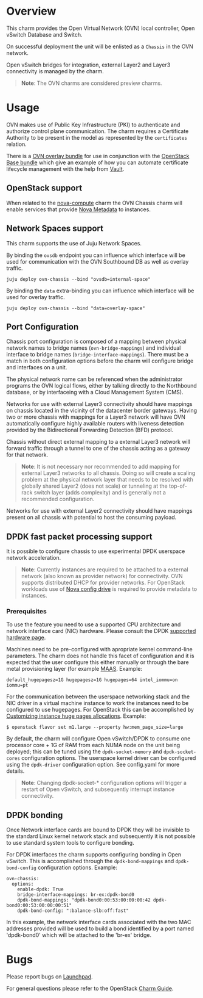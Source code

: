 # Overview

This charm provides the Open Virtual Network (OVN) local controller, Open
vSwitch Database and Switch.

On successful deployment the unit will be enlisted as a `Chassis` in the OVN
network.

Open vSwitch bridges for integration, external Layer2 and Layer3 connectivity
is managed by the charm.

> **Note**: The OVN charms are considered preview charms.

# Usage

OVN makes use of Public Key Infrastructure (PKI) to authenticate and authorize
control plane communication.  The charm requires a Certificate Authority to be
present in the model as represented by the `certificates` relation.

There is a [OVN overlay bundle](https://github.com/openstack-charmers/openstack-bundles/blob/master/development/overlays/openstack-base-ovn.yaml)
for use in conjunction with the [OpenStack Base bundle](https://github.com/openstack-charmers/openstack-bundles/blob/master/development/openstack-base-bionic-train/bundle.yaml)
which give an example of how you can automate certificate lifecycle management
with the help from [Vault](https://jaas.ai/vault/).

## OpenStack support

When related to the [nova-compute](https://jaas.ai/nova-compute) charm the OVN
Chassis charm will enable services that provide
[Nova Metadata](https://docs.openstack.org/nova/latest/user/metadata.html) to
instances.

## Network Spaces support

This charm supports the use of Juju Network Spaces.

By binding the `ovsdb` endpoint you can influence which interface will be used
for communication with the OVN Southbound DB as well as overlay traffic.

    juju deploy ovn-chassis --bind "ovsdb=internal-space"

By binding the `data` extra-binding you can influence which interface will be
used for overlay traffic.

    juju deploy ovn-chassis --bind "data=overlay-space"

## Port Configuration

Chassis port configuration is composed of a mapping between physical network
names to bridge names (`ovn-bridge-mappings`) and individual interface to
bridge names (`bridge-interface-mappings`).  There must be a match in both
configuration options before the charm will configure bridge and interfaces on
a unit.

The physical network name can be referenced when the administrator programs the
OVN logical flows, either by talking directly to the Northbound database, or by
interfaceing with a Cloud Management System (CMS).

Networks for use with external Layer3 connectivity should have mappings on
chassis located in the vicinity of the datacenter border gateways.  Having two
or more chassis with mappings for a Layer3 network will have OVN automatically
configure highly available routers with liveness detection provided by the
Bidirectional Forwarding Detection (BFD) protocol.

Chassis without direct external mapping to a external Layer3 network will
forward traffic through a tunnel to one of the chassis acting as a gateway for
that network.

> **Note**: It is not necessary nor recommended to add mapping for external
  Layer3 networks to all chassis.  Doing so will create a scaling problem at
  the physical network layer that needs to be resolved with globally shared
  Layer2 (does not scale) or tunneling at the top-of-rack switch layer (adds
  complexity) and is generally not a recommended configuration.

Networks for use with external Layer2 connectivity should have mappings present
on all chassis with potential to host the consuming payload.

## DPDK fast packet processing support

It is possible to configure chassis to use experimental DPDK userspace network
acceleration.

> **Note**: Currently instances are required to be attached to a external
  network (also known as provider network) for connectivity.  OVN supports
  distributed DHCP for provider networks.  For OpenStack workloads use of
  [Nova config drive](https://docs.openstack.org/nova/latest/user/metadata.html#config-drives)
  is required to provide metadata to instances.

### Prerequisites

To use the feature you need to use a supported CPU architecture
and network interface card (NIC) hardware.  Please consult the DPDK
[supported hardware page](http://core.dpdk.org/supported/).

Machines need to be pre-configured with apropriate kernel command-line
parameters.  The charm does not handle this facet of configuration and it is
expected that the user configure this either manually or through the bare metal
provisioning layer (for example [MAAS](https://maas.io/).  Example:

    default_hugepagesz=1G hugepagesz=1G hugepages=64 intel_iommu=on iommu=pt

For the communication between the userspace networking stack and the NIC driver
in a virtual machine instance to work the instances need to be configured to
use hugepages.  For OpenStack this can be accomplished by
[Customizing instance huge pages allocations](https://docs.openstack.org/nova/latest/admin/huge-pages.html#customizing-instance-huge-pages-allocations).
Example:

    $ openstack flavor set m1.large --property hw:mem_page_size=large

By default, the charm will configure Open vSwitch/DPDK to consume one processor
core + 1G of RAM from each NUMA node on the unit being deployed; this can be
tuned using the ``dpdk-socket-memory`` and ``dpdk-socket-cores`` configuration
options.  The userspace kernel driver can be configured using the
``dpdk-driver`` configuration option.  See config.yaml for more details.

> **Note**: Changing dpdk-socket-\* configuration options will trigger a
  restart of Open vSwitch, and subsequently interrupt instance connectivity.

## DPDK bonding

Once Network interface cards are bound to DPDK they will be invisible to the
standard Linux kernel network stack and subsequently it is not possible to use
standard system tools to configure bonding.

For DPDK interfaces the charm supports configuring bonding in Open vSwitch.
This is accomplished through the ``dpdk-bond-mappings`` and
``dpdk-bond-config`` configuration options.  Example:

    ovn-chassis:
      options:
        enable-dpdk: True
        bridge-interface-mappings: br-ex:dpdk-bond0
        dpdk-bond-mappings: "dpdk-bond0:00:53:00:00:00:42 dpdk-bond0:00:53:00:00:00:51"
        dpdk-bond-config: ":balance-slb:off:fast"

In this example, the network interface cards associated with the two MAC
addresses provided will be used to build a bond identified by a port named
'dpdk-bond0' which will be attached to the 'br-ex' bridge.


# Bugs

Please report bugs on [Launchpad](https://bugs.launchpad.net/charm-ovn-chassis/+filebug).

For general questions please refer to the OpenStack [Charm Guide](https://docs.openstack.org/charm-guide/latest/).
